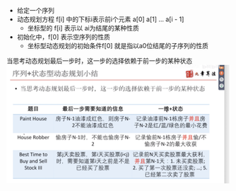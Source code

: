 - 给定一个序列
- 动态规划方程 f[i] 中的下标i表示前i个元素 a[0] a[1] ... a[i - 1]
  - 坐标型的 f[i] 表示以 ai为结尾的某种性质
- 初始化中，f[0] 表示空序列的性质
  - 坐标型动态规划的初始条件f[0] 就是指以a0位结尾的子序列的性质

当思考动态规划最后一步时，这一步的选择依赖于前一步的某种状态
![](./ppt-1.png)

